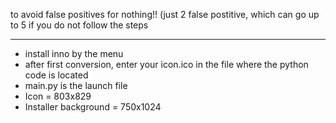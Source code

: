 to avoid false positives for nothing!!
(just 2 false postitive, which can go up to 5 if you do not follow the steps
_____________________________________
- install inno by the menu
- after first conversion, enter your icon.ico in the file where the python code is located
- main.py is the launch file
- Icon = 803x829
- Installer background = 750x1024
